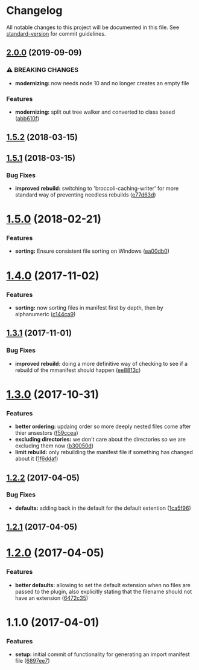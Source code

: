 # Changelog

All notable changes to this project will be documented in this file. See [standard-version](https://github.com/conventional-changelog/standard-version) for commit guidelines.

## [2.0.0](https://github.com/webark/broccoli-style-manifest/compare/v1.5.2...v2.0.0) (2019-09-09)


### ⚠ BREAKING CHANGES

* **modernizing:** now needs node 10 and no longer creates an empty file

### Features

* **modernizing:** split out tree walker and converted to class based ([abb610f](https://github.com/webark/broccoli-style-manifest/commit/abb610f))

<a name="1.5.2"></a>
## [1.5.2](https://github.com/webark/broccoli-style-manifest/compare/v1.5.1...v1.5.2) (2018-03-15)



<a name="1.5.1"></a>
## [1.5.1](https://github.com/webark/broccoli-style-manifest/compare/v1.5.0...v1.5.1) (2018-03-15)


### Bug Fixes

* **improved rebuild:** switching to 'broccoli-caching-writer' for more standard way of preventing needless rebuilds ([e77d63d](https://github.com/webark/broccoli-style-manifest/commit/e77d63d))



<a name="1.5.0"></a>
# [1.5.0](https://github.com/webark/broccoli-style-manifest/compare/v1.4.0...v1.5.0) (2018-02-21)


### Features

* **sorting:** Ensure consistent file sorting on Windows ([ea00db0](https://github.com/webark/broccoli-style-manifest/commit/ea00db0))



<a name="1.4.0"></a>
# [1.4.0](https://github.com/webark/broccoli-style-manifest/compare/v1.3.1...v1.4.0) (2017-11-02)


### Features

* **sorting:** now sorting files in manifest first by depth, then by alphanumeric ([c144ca9](https://github.com/webark/broccoli-style-manifest/commit/c144ca9))



<a name="1.3.1"></a>
## [1.3.1](https://github.com/webark/broccoli-style-manifest/compare/v1.3.0...v1.3.1) (2017-11-01)


### Bug Fixes

* **improved rebuild:** doing a more definitive way of checking to see if a rebuild of the mmanifest should happen ([ee8813c](https://github.com/webark/broccoli-style-manifest/commit/ee8813c))



<a name="1.3.0"></a>
# [1.3.0](https://github.com/webark/broccoli-style-manifest/compare/v1.2.2...v1.3.0) (2017-10-31)


### Features

* **better ordering:** updaing order so more deeply nested files come after thier ansestors ([f59ccea](https://github.com/webark/broccoli-style-manifest/commit/f59ccea))
* **excluding directories:** we don't care about the directories so we are excluding them now ([b30050d](https://github.com/webark/broccoli-style-manifest/commit/b30050d))
* **limit rebuild:** only rebuilding the manifest file if something has changed about it ([1f6ddaf](https://github.com/webark/broccoli-style-manifest/commit/1f6ddaf))



<a name="1.2.2"></a>
## [1.2.2](https://github.com/webark/broccoli-style-manifest/compare/v1.2.1...v1.2.2) (2017-04-05)


### Bug Fixes

* **defaults:** adding back in the default for the default extention ([1ca5f96](https://github.com/webark/broccoli-style-manifest/commit/1ca5f96))



<a name="1.2.1"></a>
## [1.2.1](https://github.com/webark/broccoli-style-manifest/compare/v1.2.0...v1.2.1) (2017-04-05)



<a name="1.2.0"></a>
# [1.2.0](https://github.com/webark/broccoli-style-manifest/compare/v1.1.0...v1.2.0) (2017-04-05)


### Features

* **better defaults:** allowing to set the default extension when no files are passed to the plugin, also explicitly stating that the filename should not have an extension ([6472c35](https://github.com/webark/broccoli-style-manifest/commit/6472c35))



<a name="1.1.0"></a>
# 1.1.0 (2017-04-01)


### Features

* **setup:** initial commit of functionality for generating an import manifest file ([6897ee7](https://github.com/webark/broccoli-style-manifest/commit/6897ee7))
